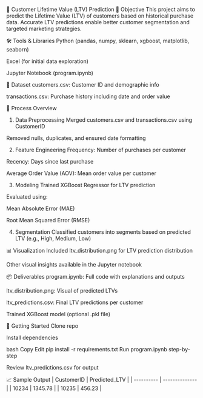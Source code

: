 🧮 Customer Lifetime Value (LTV) Prediction
📌 Objective
This project aims to predict the Lifetime Value (LTV) of customers based on historical purchase data. Accurate LTV predictions enable better customer segmentation and targeted marketing strategies.

🛠 Tools & Libraries
Python (pandas, numpy, sklearn, xgboost, matplotlib, seaborn)

Excel (for initial data exploration)

Jupyter Notebook (program.ipynb)

📂 Dataset
customers.csv: Customer ID and demographic info

transactions.csv: Purchase history including date and order value

🔄 Process Overview
1. Data Preprocessing
Merged customers.csv and transactions.csv using CustomerID

Removed nulls, duplicates, and ensured date formatting

2. Feature Engineering
Frequency: Number of purchases per customer

Recency: Days since last purchase

Average Order Value (AOV): Mean order value per customer

3. Modeling
Trained XGBoost Regressor for LTV prediction

Evaluated using:

Mean Absolute Error (MAE)

Root Mean Squared Error (RMSE)

4. Segmentation
Classified customers into segments based on predicted LTV (e.g., High, Medium, Low)

📊 Visualization
Included ltv_distribution.png for LTV prediction distribution

Other visual insights available in the Jupyter notebook

📦 Deliverables
program.ipynb: Full code with explanations and outputs

ltv_distribution.png: Visual of predicted LTVs

ltv_predictions.csv: Final LTV predictions per customer

Trained XGBoost model (optional .pkl file)

🚀 Getting Started
Clone repo

Install dependencies

bash
Copy
Edit
pip install -r requirements.txt
Run program.ipynb step-by-step

Review ltv_predictions.csv for output

📈 Sample Output
| CustomerID | Predicted_LTV |
| ---------- | -------------- |
| 10234      | 1345.78        |
| 10235      | 456.23         |
